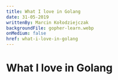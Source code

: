 ```yaml
---
title: What I love in Golang
date: 31-05-2019
writtenBy: Marcin Kołodziejczak
backgroundFile: gopher-learn.webp
onMedium: false
href: what-i-love-in-golang
---
```


# What I love in Golang
